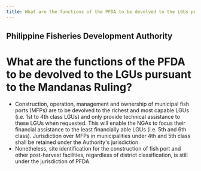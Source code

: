 ```yaml
---
title: What are the functions of the PFDA to be devolved to the LGUs pursuant to the Mandanas Ruling
---
```


## Philippine Fisheries Development Authority

# What are the functions of the PFDA to be devolved to the LGUs pursuant to the Mandanas Ruling?


 - Construction, operation, management and ownership of municipal fish ports (MFPs) are to be devolved to the richest and most capable LGUs (i.e. 1st to 4th class LGUs) and only provide technical assistance to these LGUs when requested. This will enable the NGAs to focus their financial assistance to the least financially able LGUs (i.e. 5th and 6th class). Jurisdiction over MFPs in municipalities under 4th and 5th class shall be retained under the Authority's jurisdiction.
 - Nonetheless, site identification for the construction of fish port and other post-harvest facilities, regardless of district classification, is still under the jurisdiction of PFDA.
